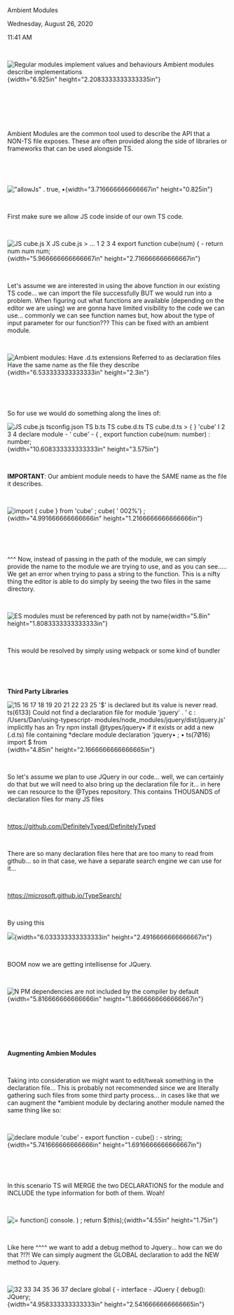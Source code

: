 Ambient Modules

Wednesday, August 26, 2020

11:41 AM

 

![Regular modules implement values and behaviours Ambient modules describe implementations ](002_Ambient_Modules_000.png){width="6.925in" height="2.2083333333333335in"}

 

 

 

Ambient Modules are the common tool used to describe the API that a NON-TS file exposes. These are often provided along the side of libraries or frameworks that can be used alongside TS.

 

 

![\"allowJs\" . true, • ](002_Ambient_Modules_001.png){width="3.716666666666667in" height="0.825in"}

 

First make sure we allow JS code inside of our own TS code.

 

![JS cube.js X JS cube.js \> \... 1 2 3 4 export function cube(num) { - return num num num; ](002_Ambient_Modules_002.png){width="5.966666666666667in" height="2.716666666666667in"}

 

Let\'s assume we are interested in using the above function in our existing TS code... we can import the file successfully BUT we would run into a problem. When figuring out what functions are available (depending on the editor we are using) we are gonna have limited visibility to the code we can use... commonly we can see function names but, how about the type of input parameter for our function??? This can be fixed with an ambient module.

 

![Ambient modules: Have .d.ts extensions Referred to as declaration files Have the same name as the file they describe ](002_Ambient_Modules_003.png){width="6.533333333333333in" height="2.3in"}

 

 

So for use we would do something along the lines of:

![JS cube.js tsconfig.json TS b.ts TS cube.d.ts TS cube.d.ts \> { } \'cube\' I 2 3 4 declare module - \' cube\' - { , export function cube(num: number) : number; ](002_Ambient_Modules_004.png){width="10.608333333333333in" height="3.575in"}

 

**IMPORTANT**: Our ambient module needs to have the SAME name as the file it describes.

 

![import { cube } from \'cube\' ; cube( \' 002%\') ; ](002_Ambient_Modules_005.png){width="4.991666666666666in" height="1.2166666666666666in"}

 

 

\^\^\^ Now, instead of passing in the path of the module, we can simply provide the name to the module we are trying to use, and as you can see..... We get an error when trying to pass a string to the function. This is a nifty thing the editor is able to do simply by seeing the two files in the same directory.

 

![ES modules must be referenced by path not by name ](002_Ambient_Modules_006.png){width="5.8in" height="1.8083333333333333in"}

 

This would be resolved by simply using webpack or some kind of bundler

 

 

**Third Party Libraries**

![15 16 17 18 19 20 21 22 23 25 \'\$\' is declared but its value is never read. ts(6133) Could not find a declaration file for module \'jquery\' . \' c : /Users/Dan/using-typescript- modules/node_modules/jquery/dist/jquery.js\' implicitly has an Try npm install \@types/jquery• if it exists or add a new (.d.ts) file containing \*declare module declaration \'jquery• ; • ts(7Ø16) import \$ from ](002_Ambient_Modules_007.png){width="4.85in" height="2.1666666666666665in"}

 

So let\'s assume we plan to use JQuery in our code... well, we can certainly do that but we will need to also bring up the declaration file for it... in here we can resource to the \@Types repository. This contains THOUSANDS of declaration files for many JS files

 

<https://github.com/DefinitelyTyped/DefinitelyTyped>

 

There are so many declaration files here that are too many to read from github... so in that case, we have a separate search engine we can use for it...

 

<https://microsoft.github.io/TypeSearch/>

 

By using this

![](002_Ambient_Modules_008.png){width="6.033333333333333in" height="2.4916666666666667in"}

 

BOOM now we are getting intellisense for JQuery.

 

![N PM dependencies are not included by the compiler by default ](002_Ambient_Modules_009.png){width="5.816666666666666in" height="1.8666666666666667in"}

 

 

 

**Augmenting Ambien Modules**

 

Taking into consideration we might want to edit/tweak something in the declaration file... This is probably not recommended since we are literally gathering such files from some third party process... in cases like that we can augment the \*ambient module by declaring another module named the same thing like so:

 

![declare module \'cube\' - export function - cube() : - string; ](002_Ambient_Modules_010.png){width="5.741666666666666in" height="1.6916666666666667in"}

 

 

In this scenario TS will MERGE the two DECLARATIONS for the module and INCLUDE the type information for both of them. Woah!

 

![= function() console. ) ; return \$(this); ](002_Ambient_Modules_011.png){width="4.55in" height="1.75in"}

 

Like here \^\^\^\^ we want to add a debug method to Jquery... how can we do that ?!?! We can simply augment the GLOBAL declaration to add the NEW method to Jquery.

 

![32 33 34 35 36 37 declare global { - interface - JQuery { debug(): JQuery; ](002_Ambient_Modules_012.png){width="4.958333333333333in" height="2.5416666666666665in"}

 

